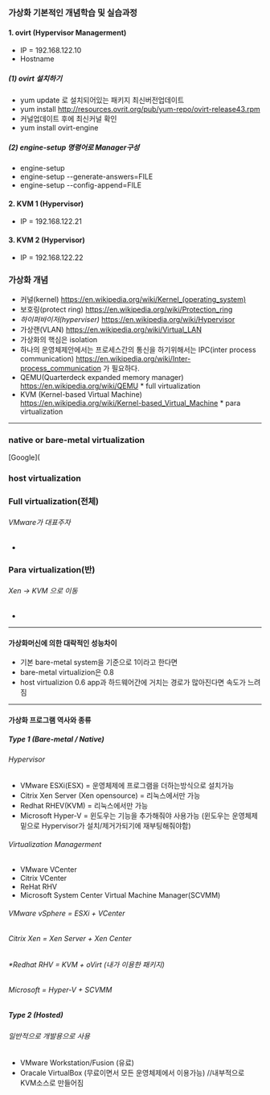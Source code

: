 ### 가상화 기본적인 개념학습 및 실습과정
#### 1. ovirt (Hypervisor Managerment)
+ IP = 192.168.122.10
+ Hostname
##### (1) ovirt 설치하기
+ yum update 로 설치되어있는 패키지 최신버전업데이트
+ yum install http://resources.ovrit.org/pub/yum-repo/ovirt-release43.rpm
+ 커널업데이트 후에 최신커널 확인
+ yum install ovirt-engine

##### (2) engine-setup 명령어로 Manager구성
+ engine-setup
+ engine-setup --generate-answers=FILE
+ engine-setup --config-append=FILE


#### 2. KVM 1 (Hypervisor)
+ IP = 192.168.122.21

#### 3. KVM 2 (Hypervisor)
+ IP = 192.168.122.22



### 가상화 개념
+ 커널(kernel) https://en.wikipedia.org/wiki/Kernel_(operating_system)
+ 보호링(protect ring) https://en.wikipedia.org/wiki/Protection_ring
+ *하이퍼바이저(hyperviser)* https://en.wikipedia.org/wiki/Hypervisor
+ 가상랜(VLAN) https://en.wikipedia.org/wiki/Virtual_LAN
+ 가상화의 핵심은 isolation
+ 하나의 운영체제안에서는 프로세스간의 통신을 하기위해서는 IPC(inter process communication) https://en.wikipedia.org/wiki/Inter-process_communication 가 필요하다.
+ QEMU(Quarterdeck expanded memory manager) https://en.wikipedia.org/wiki/QEMU * full virtualization
+ KVM (Kernel-based Virtual Machine) https://en.wikipedia.org/wiki/Kernel-based_Virtual_Machine * para virtualization

***

### native or bare-metal virtualization
[Google](

### host virtualization

### Full virtualization(전체)
###### VMware가 대표주자
+ 
### Para virtualization(반)
###### Xen -> KVM 으로 이동
+

***

#### 가상화머신에 의한 대락적인 성능차이
+ 기본 bare-metal system을 기준으로 1이라고 한다면
+ bare-metal virtualizion은 0.8
+ host virtualizion 0.6
app과 하드웨어간에 거치는 경로가 많아진다면 속도가 느려짐

***

#### 가상화 프로그램 역사와 종류
##### Type 1 (Bare-metal / Native)
###### Hypervisor

+ VMware ESXi(ESX) = 운영체제에 프로그램을 더하는방식으로 설치가능
+ Citrix Xen Server (Xen opensource) = 리눅스에서만 가능 
+ Redhat RHEV(KVM) = 리눅스에서만 가능
+ Microsoft Hyper-V = 윈도우는 기능을 추가해줘야 사용가능 (윈도우는 운영체제 밑으로 Hypervisor가 설치/제거가되기에 재부팅해줘야함)

###### Virtualization Managerment
+ VMware VCenter
+ Citrix VCenter
+ ReHat RHV
+ Microsoft System Center Virtual Machine Manager(SCVMM)


###### VMware vSphere = ESXi + VCenter
###### Citrix Xen = Xen Server + Xen Center
###### *Redhat RHV = KVM + oVirt (내가 이용한 패키지)
###### Microsoft = Hyper-V + SCVMM


##### Type 2 (Hosted)
###### 일반적으로 개발용으로 사용
+ VMware Workstation/Fusion (유료)
+ Oracale VirtualBox (무료이면서 모든 운영체제에서 이용가능) //내부적으로 KVM소스로 만들어짐
